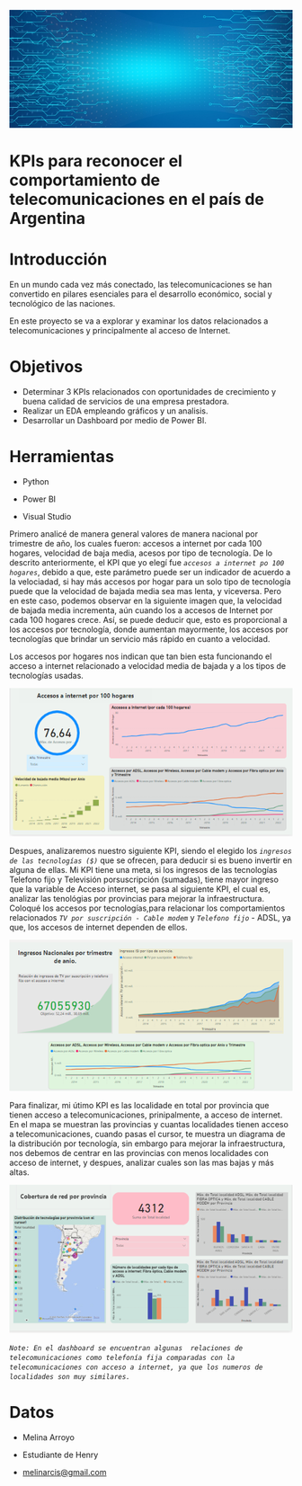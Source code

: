 
![image](images/telecomunicaciones.jpg)

# KPIs para reconocer el comportamiento de telecomunicaciones en el país de Argentina

# **Introducción**
En un mundo cada vez más conectado, las telecomunicaciones se han convertido en pilares esenciales para el desarrollo económico, social y tecnológico de las naciones.

En este proyecto se va a explorar y examinar los datos relacionados a telecomunicaciones y principalmente al acceso de Internet.

# **Objetivos**

* Determinar 3 KPIs relacionados con oportunidades de crecimiento y buena calidad de servicios de una empresa prestadora.
* Realizar un EDA empleando gráficos y un analisis.
* Desarrollar un Dashboard por medio de Power BI.

# **Herramientas**

* Python
 
* Power BI

* Visual Studio

Primero analicé de manera general valores de manera nacional por trimestre de año, los cuales fueron: accesos a internet por cada 100 hogares, velocidad de baja media, acesos por tipo de tecnología. De lo descrito anteriormente, el KPI que yo elegí fue  _`accesos a internet po 100 hogares`_, debido a que, este parámetro puede ser un indicador de acuerdo a la velociadad, si hay más accesos por hogar para un solo tipo de tecnología puede que la velocidad de bajada media sea mas lenta, y viceversa. Pero en este caso, podemos observar en la siguiente imagen que, la velocidad de bajada media incrementa, aún cuando los a accesos de Internet por cada 100 hogares crece. Así, se puede deducir que, esto es proporcional a los accesos por tecnología, donde aumentan mayormente, los accesos por tecnologías que brindar un servicio más rápido en cuanto a velocidad. 

Los accesos por hogares nos indican que tan bien esta funcionando el acceso a internet relacionado a velocidad media de bajada y a los tipos de tecnologías usadas.

![image](images/db1.PNG)


Despues, analizaremos nuestro siguiente KPI, siendo el elegido los _`ingresos de las tecnologías ($)`_ que se ofrecen, para deducir si es bueno invertir en alguna de ellas.
Mi KPI tiene una meta, si los ingresos de las tecnologías  Telefono fijo y Televisión porsuscripción (sumadas), tiene mayor ingreso que la variable de Acceso internet, se pasa al siguiente KPI, el cual es, analizar las tenológias por provincias para mejorar la infraestructura.
Coloqué los accesos por tecnologías,para relacionar los comportamientos relacionados _`TV por suscripción - Cable modem`_ y _`Telefono fijo`_ - ADSL, ya que, los accesos de internet dependen de ellos. 

![image](images/db2.PNG)

Para finalizar, mi útimo KPI es las localidade en total por provincia que tienen acceso a telecomunicaciones, prinipalmente, a acceso de internet.
En el mapa se muestran las provincias y cuantas localidades tienen acceso a telecomunicaciones, cuando pasas el cursor, te muestra un diagrama de la distribución por tecnología, sin embargo para mejorar la infraestructura, nos debemos de centrar en las provincias con menos localidades con acceso de internet, 
y despues, analizar cuales son las mas bajas y más altas.

![image](images/db3.PNG)

_`Note: En el dashboard se encuentran algunas  relaciones de telecomunicaciones como telefonía fija comparadas con la telecomunicaciones con acceso a internet, ya que los numeros de localidades son muy similares.`_



# **Datos**

* Melina Arroyo

* Estudiante de Henry

* melinarcis@gmail.com